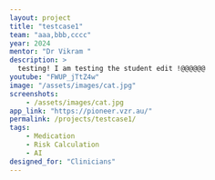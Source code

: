 ```yaml
---
layout: project
title: "testcase1"
team: "aaa,bbb,cccc"
year: 2024
mentor: "Dr Vikram "
description: >
  testing! I am testing the student edit !@@@@@@
youtube: "FWUP_jTtZ4w"
image: "/assets/images/cat.jpg"
screenshots:
    - /assets/images/cat.jpg
app_link: "https://pioneer.vzr.au/"
permalink: /projects/testcase1/
tags:
    - Medication
    - Risk Calculation
    - AI
designed_for: "Clinicians"
---
```

    